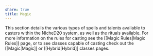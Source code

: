 ```yaml
---
share: true
title: Magic
---
```

This section details the various types of spells and talents available to casters within the NIcheD20 system, as well as the rituals available. For more information on the rules for casting see the [[Magic Rules|Magic Rules]] page, or to see classes capable of casting check out the [[Magic|Magic]] or [[Hybrid|Hybrid]] classes pages.